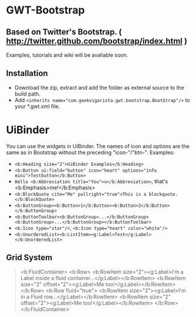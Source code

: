 # GWT-Bootstrap

## Based on Twitter's Bootstrap. ( http://twitter.github.com/bootstrap/index.html ) 

Examples, tutorials and wiki will be avaliable soon.

## Installation

* Download the zip, extract and add the folder as external source to the build path.
* Add `<inherits name="com.geekvigarista.gwt.bootstrap.BootStrap"/>` to your *.gwt.xml file.

# UiBinder

You can use the widgets in UiBinder. The names of icon and options are the same as in Bootstrap without the preceding "icon-"/"btn-". Examples:

* `<b:Heading size="2">UiBinder Examples</b:Heading>`
* `<b:Button ui:field="button" icon="heart" options="info mini">Testbutton</b:Button>`
* `Hello <b:Abbreviation title="You">u</b:Abbreviation>`, that's <b:Emphasis>me!</b:Emphasis>
* `<b:BlockQuote cite="Me" pullright="true">This is a blockquote.</b:BlockQuote>`
* `<b:ButtonGroup><b:Button>1</b:Button><b:Button>2</b:Button></b:ButtonGroup>`
* `<b:ButtonToolbar><b:ButtonGroup>...</b:ButtonGroup><b:ButtonGroup>...</b:ButtonGroup></b:ButtonToolbar>`
* `<b:Icon type="star"/>`, `<b:Icon type="heart" color="white"/>`
* `<b:UnorderedList><b:ListItem><g:Label>Test</g:Label></b:UnorderedList>`

## Grid System

> <b:FluidContainer>
>   <b:Row>
>     <b:RowItem size="2"><g:Label>I'm a Label inside a fluid container...</g:Label></b:RowItem>
>     <b:RowItem size="2" offset="2"><g:Label>Me too!</g:Label></b:RowItem>
>   </b:Row>
>   <b:Row fluid="true">
>     <b:RowItem size="2"><g:Label>I'm in a Fluid row...</g:Label></b:RowItem>
>     <b:RowItem size="2" offset="2"><g:Label>Me too!</g:Label></b:RowItem>
>   </b:Row>
> </b:FluidContainer>`
